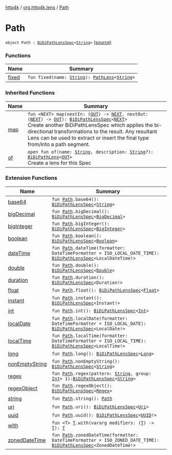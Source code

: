 [http4k](../../index.md) / [org.http4k.lens](../index.md) / [Path](./index.md)

# Path

`object Path : `[`BiDiPathLensSpec`](../-bi-di-path-lens-spec/index.md)`<`[`String`](https://kotlinlang.org/api/latest/jvm/stdlib/kotlin/-string/index.html)`>` [(source)](https://github.com/http4k/http4k/blob/master/http4k-core/src/main/kotlin/org/http4k/lens/path.kt#L80)

### Functions

| Name | Summary |
|---|---|
| [fixed](fixed.md) | `fun fixed(name: `[`String`](https://kotlinlang.org/api/latest/jvm/stdlib/kotlin/-string/index.html)`): `[`PathLens`](../-path-lens/index.md)`<`[`String`](https://kotlinlang.org/api/latest/jvm/stdlib/kotlin/-string/index.html)`>` |

### Inherited Functions

| Name | Summary |
|---|---|
| [map](../-bi-di-path-lens-spec/map.md) | `fun <NEXT> map(nextIn: (`[`OUT`](../-bi-di-path-lens-spec/index.md#OUT)`) -> `[`NEXT`](../-bi-di-path-lens-spec/map.md#NEXT)`, nextOut: (`[`NEXT`](../-bi-di-path-lens-spec/map.md#NEXT)`) -> `[`OUT`](../-bi-di-path-lens-spec/index.md#OUT)`): `[`BiDiPathLensSpec`](../-bi-di-path-lens-spec/index.md)`<`[`NEXT`](../-bi-di-path-lens-spec/map.md#NEXT)`>`<br>Create another BiDiPathLensSpec which applies the bi-directional transformations to the result. Any resultant Lens can be used to extract or insert the final type from/into a path segment. |
| [of](../-bi-di-path-lens-spec/of.md) | `open fun of(name: `[`String`](https://kotlinlang.org/api/latest/jvm/stdlib/kotlin/-string/index.html)`, description: `[`String`](https://kotlinlang.org/api/latest/jvm/stdlib/kotlin/-string/index.html)`?): `[`BiDiPathLens`](../-bi-di-path-lens/index.md)`<`[`OUT`](../-bi-di-path-lens-spec/index.md#OUT)`>`<br>Create a lens for this Spec |

### Extension Functions

| Name | Summary |
|---|---|
| [base64](../base64.md) | `fun `[`Path`](./index.md)`.base64(): `[`BiDiPathLensSpec`](../-bi-di-path-lens-spec/index.md)`<`[`String`](https://kotlinlang.org/api/latest/jvm/stdlib/kotlin/-string/index.html)`>` |
| [bigDecimal](../big-decimal.md) | `fun `[`Path`](./index.md)`.bigDecimal(): `[`BiDiPathLensSpec`](../-bi-di-path-lens-spec/index.md)`<`[`BigDecimal`](https://docs.oracle.com/javase/6/docs/api/java/math/BigDecimal.html)`>` |
| [bigInteger](../big-integer.md) | `fun `[`Path`](./index.md)`.bigInteger(): `[`BiDiPathLensSpec`](../-bi-di-path-lens-spec/index.md)`<`[`BigInteger`](https://docs.oracle.com/javase/6/docs/api/java/math/BigInteger.html)`>` |
| [boolean](../boolean.md) | `fun `[`Path`](./index.md)`.boolean(): `[`BiDiPathLensSpec`](../-bi-di-path-lens-spec/index.md)`<`[`Boolean`](https://kotlinlang.org/api/latest/jvm/stdlib/kotlin/-boolean/index.html)`>` |
| [dateTime](../date-time.md) | `fun `[`Path`](./index.md)`.dateTime(formatter: DateTimeFormatter = ISO_LOCAL_DATE_TIME): `[`BiDiPathLensSpec`](../-bi-di-path-lens-spec/index.md)`<LocalDateTime!>` |
| [double](../double.md) | `fun `[`Path`](./index.md)`.double(): `[`BiDiPathLensSpec`](../-bi-di-path-lens-spec/index.md)`<`[`Double`](https://kotlinlang.org/api/latest/jvm/stdlib/kotlin/-double/index.html)`>` |
| [duration](../duration.md) | `fun `[`Path`](./index.md)`.duration(): `[`BiDiPathLensSpec`](../-bi-di-path-lens-spec/index.md)`<Duration!>` |
| [float](../float.md) | `fun `[`Path`](./index.md)`.float(): `[`BiDiPathLensSpec`](../-bi-di-path-lens-spec/index.md)`<`[`Float`](https://kotlinlang.org/api/latest/jvm/stdlib/kotlin/-float/index.html)`>` |
| [instant](../instant.md) | `fun `[`Path`](./index.md)`.instant(): `[`BiDiPathLensSpec`](../-bi-di-path-lens-spec/index.md)`<Instant!>` |
| [int](../int.md) | `fun `[`Path`](./index.md)`.int(): `[`BiDiPathLensSpec`](../-bi-di-path-lens-spec/index.md)`<`[`Int`](https://kotlinlang.org/api/latest/jvm/stdlib/kotlin/-int/index.html)`>` |
| [localDate](../local-date.md) | `fun `[`Path`](./index.md)`.localDate(formatter: DateTimeFormatter = ISO_LOCAL_DATE): `[`BiDiPathLensSpec`](../-bi-di-path-lens-spec/index.md)`<LocalDate!>` |
| [localTime](../local-time.md) | `fun `[`Path`](./index.md)`.localTime(formatter: DateTimeFormatter = ISO_LOCAL_TIME): `[`BiDiPathLensSpec`](../-bi-di-path-lens-spec/index.md)`<LocalTime!>` |
| [long](../long.md) | `fun `[`Path`](./index.md)`.long(): `[`BiDiPathLensSpec`](../-bi-di-path-lens-spec/index.md)`<`[`Long`](https://kotlinlang.org/api/latest/jvm/stdlib/kotlin/-long/index.html)`>` |
| [nonEmptyString](../non-empty-string.md) | `fun `[`Path`](./index.md)`.nonEmptyString(): `[`BiDiPathLensSpec`](../-bi-di-path-lens-spec/index.md)`<`[`String`](https://kotlinlang.org/api/latest/jvm/stdlib/kotlin/-string/index.html)`>` |
| [regex](../regex.md) | `fun `[`Path`](./index.md)`.regex(pattern: `[`String`](https://kotlinlang.org/api/latest/jvm/stdlib/kotlin/-string/index.html)`, group: `[`Int`](https://kotlinlang.org/api/latest/jvm/stdlib/kotlin/-int/index.html)` = 1): `[`BiDiPathLensSpec`](../-bi-di-path-lens-spec/index.md)`<`[`String`](https://kotlinlang.org/api/latest/jvm/stdlib/kotlin/-string/index.html)`>` |
| [regexObject](../regex-object.md) | `fun `[`Path`](./index.md)`.regexObject(): `[`BiDiPathLensSpec`](../-bi-di-path-lens-spec/index.md)`<`[`Regex`](https://kotlinlang.org/api/latest/jvm/stdlib/kotlin.text/-regex/index.html)`>` |
| [string](../string.md) | `fun `[`Path`](./index.md)`.string(): `[`Path`](./index.md) |
| [uri](../uri.md) | `fun `[`Path`](./index.md)`.uri(): `[`BiDiPathLensSpec`](../-bi-di-path-lens-spec/index.md)`<`[`Uri`](../../org.http4k.core/-uri/index.md)`>` |
| [uuid](../uuid.md) | `fun `[`Path`](./index.md)`.uuid(): `[`BiDiPathLensSpec`](../-bi-di-path-lens-spec/index.md)`<`[`UUID`](https://docs.oracle.com/javase/6/docs/api/java/util/UUID.html)`!>` |
| [with](../../org.http4k.core/with.md) | `fun <T> `[`T`](../../org.http4k.core/with.md#T)`.with(vararg modifiers: (`[`T`](../../org.http4k.core/with.md#T)`) -> `[`T`](../../org.http4k.core/with.md#T)`): `[`T`](../../org.http4k.core/with.md#T) |
| [zonedDateTime](../zoned-date-time.md) | `fun `[`Path`](./index.md)`.zonedDateTime(formatter: DateTimeFormatter = ISO_ZONED_DATE_TIME): `[`BiDiPathLensSpec`](../-bi-di-path-lens-spec/index.md)`<ZonedDateTime!>` |
